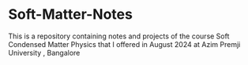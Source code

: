 # Soft-Matter-Notes
This is a repository containing notes and projects of the course Soft Condensed Matter Physics that I offered in  August 2024 at Azim Premji University , Bangalore
